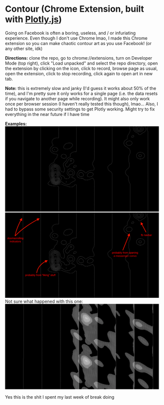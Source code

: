 # Contour (Chrome Extension, built with [Plotly.js](https://github.com/plotly/plotly.js))

Going on Facebook is often a boring, useless, and / or infuriating experience. Even though I don't use Chrome lmao, I made this Chrome extension so you can make chaotic contour art as you use Facebook! (or any other site, idk)

**Directions:** clone the repo, go to chrome://extensions, turn on Developer Mode (top right), click "Load unpacked" and select the repo directory, open the extension by clicking on the icon, click to record, browse page as usual, open the extension, click to stop recording, click again to open art in new tab.

**Note:** this is extremely slow and janky (I'd guess it works about 50% of the time), and I'm pretty sure it only works for a single page (i.e. the data resets if you navigate to another page while recording). It might also only work once per browser session (I haven't really tested this though), lmao... Also, I had to bypass some security settings to get Plotly working. Might try to fix everything in the near future if I have time

**Examples:**
![Black background with white contour lines: vertical, some circular in middle and top right](/not_glitchy.png?raw=true "Black background with white contour lines: vertical, some circular in middle and top right")
![Same as previous, but annotated: vertical = scrolling, circular = liking, clicking navbar, and opening messenger conversations](/not_glitchy_annotated.png?raw=true "Same as previous, but annotated: vertical = scrolling, circular = liking, clicking navbar, and opening messenger conversations")
Not sure what happened with this one:
![Black background with some vertical white contour lines and some sort-of-circular white splotches](/very_glitchy.png?raw=true "Black background with some vertical white contour lines and some sort-of-circular white splotches")

Yes this is the shit I spent my last week of break doing
